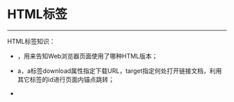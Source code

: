 # HTML标签 #


----------

HTML标签知识：

- <!DOCTYPE> ，用来告知Web浏览器页面使用了哪种HTML版本；

- a，a标签download属性指定下载URL，target指定何处打开链接文档，利用其它标签的id进行页面内锚点跳转；

- 
